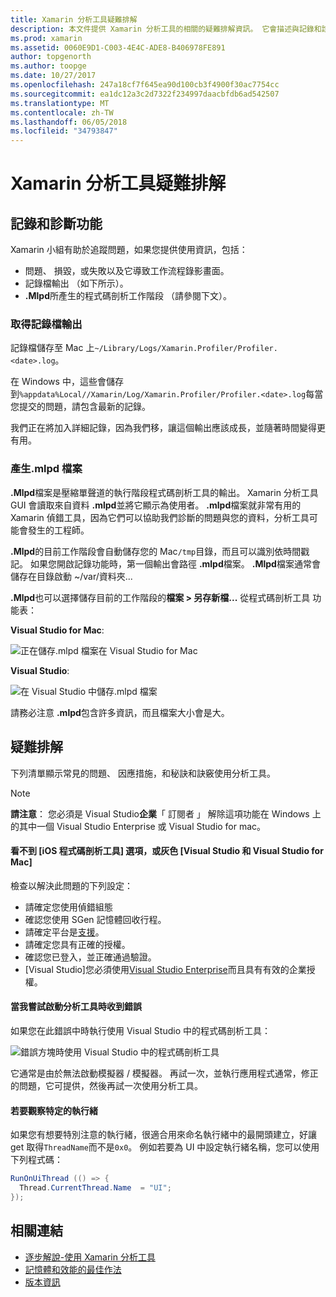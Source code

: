 ```yaml
---
title: Xamarin 分析工具疑難排解
description: 本文件提供 Xamarin 分析工具的相關的疑難排解資訊。 它會描述與記錄和診斷，在 IDE 中其他主題相關的問題。
ms.prod: xamarin
ms.assetid: 0060E9D1-C003-4E4C-ADE8-B406978FE891
author: topgenorth
ms.author: toopge
ms.date: 10/27/2017
ms.openlocfilehash: 247a18cf7f645ea90d100cb3f4900f30ac7754cc
ms.sourcegitcommit: ea1dc12a3c2d7322f234997daacbfdb6ad542507
ms.translationtype: MT
ms.contentlocale: zh-TW
ms.lasthandoff: 06/05/2018
ms.locfileid: "34793847"
---
```

# <a name="xamarin-profiler-troubleshooting"></a>Xamarin 分析工具疑難排解

## <a name="logging-and-diagnostics"></a>記錄和診斷功能

Xamarin 小組有助於追蹤問題，如果您提供使用資訊，包括：

- 問題、 損毀，或失敗以及它導致工作流程錄影畫面。
- 記錄檔輸出 （如下所示）。
- **.Mlpd**所產生的程式碼剖析工作階段 （請參閱下文）。

### <a name="getting-log-outputs"></a>取得記錄檔輸出

記錄檔儲存至 Mac 上`~/Library/Logs/Xamarin.Profiler/Profiler.<date>.log`。

在 Windows 中，這些會儲存到`%appdata%Local//Xamarin/Log/Xamarin.Profiler/Profiler.<date>.log`每當您提交的問題，請包含最新的記錄。

我們正在將加入詳細記錄，因為我們移，讓這個輸出應該成長，並隨著時間變得更有用。

<a name="gen_mlpd" />

### <a name="generating-mlpd-files"></a>產生.mlpd 檔案

**.Mlpd**檔案是壓縮單聲道的執行階段程式碼剖析工具的輸出。 Xamarin 分析工具 GUI 會讀取來自資料 **.mlpd**並將它顯示為使用者。 **.mlpd**檔案就非常有用的 Xamarin 偵錯工具，因為它們可以協助我們診斷的問題與您的資料，分析工具可能會發生的工程師。

**.Mlpd**的目前工作階段會自動儲存您的 Mac`/tmp`目錄，而且可以識別依時間戳記。 如果您開啟記錄功能時，第一個輸出會路徑 **.mlpd**檔案。 **.Mlpd**檔案通常會儲存在目錄啟動 ~/var/資料夾...

**.Mlpd**也可以選擇儲存目前的工作階段的**檔案 > 另存新檔...** 從程式碼剖析工具 功能表：

**Visual Studio for Mac**:

![](troubleshooting-images/image17.png "正在儲存.mlpd 檔案在 Visual Studio for Mac")

**Visual Studio**:

![](troubleshooting-images/image17-vs.png "在 Visual Studio 中儲存.mlpd 檔案")

請務必注意 **.mlpd**包含許多資訊，而且檔案大小會是大。

## <a name="troubleshooting"></a>疑難排解

下列清單顯示常見的問題、 因應措施，和秘訣和訣竅使用分析工具。

> [!NOTE]
> **請注意**： 您必須是 Visual Studio**企業**「 訂閱者 」 解除這項功能在 Windows 上的其中一個 Visual Studio Enterprise 或 Visual Studio for mac。

#### <a name="i-cant-see-the-ios-profiler-option-or-it-is-greyed-out-visual-studio-and-visual-studio-for-mac"></a>看不到 [iOS 程式碼剖析工具] 選項，或灰色 [Visual Studio 和 Visual Studio for Mac]

檢查以解決此問題的下列設定：

- 請確定您使用偵錯組態
- 確認您使用 SGen 記憶體回收行程。
- 請確定平台是[支援](~/tools/profiler/index.md#Profiler_Support)。
- 請確定您具有正確的授權。
- 確認您已登入，並正確通過驗證。
- [Visual Studio]您必須使用[Visual Studio Enterprise](https://www.visualstudio.com/vs/enterprise/)而且具有有效的企業授權。

#### <a name="i-get-an-error-when-i-try-to-launch-the-profiler"></a>當我嘗試啟動分析工具時收到錯誤

如果您在此錯誤中時執行使用 Visual Studio 中的程式碼剖析工具：

![](troubleshooting-images/error.png "錯誤方塊時使用 Visual Studio 中的程式碼剖析工具")

它通常是由於無法啟動模擬器 / 模擬器。 再試一次，並執行應用程式通常，修正的問題，它可提供，然後再試一次使用分析工具。

#### <a name="to-watch-a-specific-thread"></a>若要觀察特定的執行緒

如果您有想要特別注意的執行緒，很適合用來命名執行緒中的最開頭建立，好讓 get 取得`ThreadName`而不是`0x0`。 例如若要為 UI 中設定執行緒名稱，您可以使用下列程式碼：

```csharp
RunOnUiThread (() => {
  Thread.CurrentThread.Name  = "UI";
});
```

## <a name="related-links"></a>相關連結

- [逐步解說-使用 Xamarin 分析工具](~/tools/profiler/index.md)
- [記憶體和效能的最佳作法](~/cross-platform/deploy-test/memory-perf-best-practices.md)
- [版本資訊](https://developer.xamarin.com/releases/profiler/preview/)
